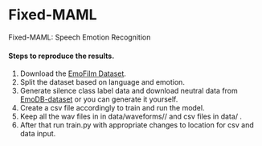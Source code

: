 # Fixed-MAML
Fixed-MAML: Speech Emotion Recognition

#### Steps to reproduce the results.

 1. Download the [EmoFilm Dataset](https://zenodo.org/record/1326428#.X8sFStgzZPY).
 2. Split the dataset based on language and emotion.
 3. Generate silence class label data and download neutral data from [EmoDB-dataset](http://emodb.bilderbar.info/start.html) or you can generate it yourself. 
 4. Create a csv file accordingly to train and run the model.
 5. Keep all the wav files in in data/waveforms/<class labels>/ and csv files in data/ .
 6. After that run train.py with appropriate changes to location for csv and data input.
  
 

